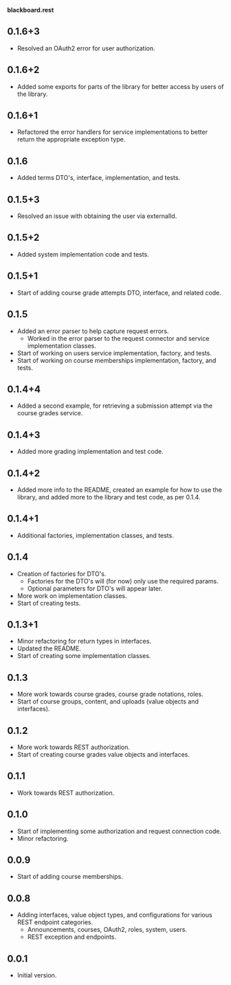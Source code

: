 **blackboard.rest**

## 0.1.6+3
- Resolved an OAuth2 error for user authorization.

## 0.1.6+2
- Added some exports for parts of the library for better access by users of the
library.

## 0.1.6+1
- Refactored the error handlers for service implementations to better return
the appropriate exception type.

## 0.1.6
- Added terms DTO's, interface, implementation, and tests.

## 0.1.5+3
- Resolved an issue with obtaining the user via externalId.

## 0.1.5+2
- Added system implementation code and tests.

## 0.1.5+1
- Start of adding course grade attempts DTO, interface, and related code.

## 0.1.5
- Added an error parser to help capture request errors.
  - Worked in the error parser to the request connector and service
  implementation classes.
- Start of working on users service implementation, factory, and tests.
- Start of working on course memberships implementation, factory, and tests.

## 0.1.4+4
- Added a second example, for retrieving a submission attempt via the course
grades service.

## 0.1.4+3
- Added more grading implementation and test code.

## 0.1.4+2
- Added more info to the README, created an example for how to use the library,
and added more to the library and test code, as per 0.1.4.

## 0.1.4+1
- Additional factories, implementation classes, and tests.

## 0.1.4
- Creation of factories for DTO's.
  - Factories for the DTO's will (for now) only use the required params.
  - Optional parameters for DTO's will appear later.
- More work on implementation classes.
- Start of creating tests.

## 0.1.3+1
- Minor refactoring for return types in interfaces.
- Updated the README.
- Start of creating some implementation classes.

## 0.1.3
- More work towards course grades, course grade notations, roles.
- Start of course groups, content, and uploads (value objects and interfaces).

## 0.1.2
- More work towards REST authorization.
- Start of creating course grades value objects and interfaces.

## 0.1.1
- Work towards REST authorization.

## 0.1.0
- Start of implementing some authorization and request connection code.
- Minor refactoring.

## 0.0.9
- Start of adding course memberships.

## 0.0.8
- Adding interfaces, value object types, and configurations for various REST
endpoint categories.
  - Announcements, courses, OAuth2, roles, system, users.
  - REST exception and endpoints.

## 0.0.1
- Initial version.
